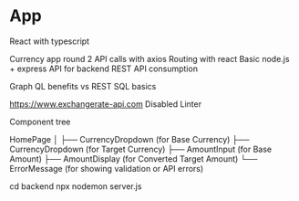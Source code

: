 # App 


React with typescript 


Currency app round 2 
API calls with axios 
Routing with react
Basic node.js + express API  for backend
REST API consumption


Graph QL benefits vs REST
SQL basics 

https://www.exchangerate-api.com
Disabled Linter


Component tree 

HomePage 
│
├── CurrencyDropdown (for Base Currency)
├── CurrencyDropdown (for Target Currency)
├── AmountInput (for Base Amount)
├── AmountDisplay (for Converted Target Amount)
└── ErrorMessage (for showing validation or API errors)




cd backend
npx nodemon server.js